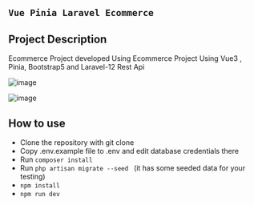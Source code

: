 ##  ``` Vue Pinia Laravel Ecommerce  ```
##  Project Description 
Ecommerce Project developed Using Ecommerce Project Using Vue3 , Pinia, Bootstrap5 and Laravel-12 Rest Api


![image](https://github.com/user-attachments/assets/e453cbde-966b-4011-b3fc-8d48db562484)

![image](https://github.com/user-attachments/assets/0fcb9ab8-6575-45f6-bf38-cd0da4d38058)




## How to use

- Clone the repository with git clone
- Copy .env.example file to .env and edit database credentials there
- Run  ``` composer install  ```
- Run  ``` php artisan migrate --seed  ``` (it has some seeded data for your testing)
-  ``` npm install  ```
-  ``` npm run dev  ```



